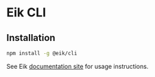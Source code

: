 # Eik CLI

## Installation

```sh
npm install -g @eik/cli
```

See Eik [documentation site](https://eik.dev/) for usage instructions.

